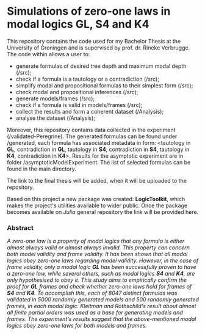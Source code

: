 # Simulations of zero-one laws in modal logics GL, S4 and K4

This repository contains the code used for my Bachelor Thesis at the University of Groningen and is supervised by prof. dr. Rineke Verbrugge. The code within allows a user to:
* generate formulas of desired tree depth and maximum modal depth (/src); 
* check if a formula is a tautology or a contradiction (/src);
* simplify modal and propositional formulas to their simplest form (/src);
* check modal and propositional inferences (/src);
* generate models/frames (/src);
* check if a formula is valid in models/frames (/src);
* collect the results and form a coherent dataset (/Analysis);
* analyse the dataset (/Analysis);

Moreover, this repository contains data collected in the experiment (/validated-Peregrine). The generated formulas can be found under /generated, each formula has associated metadata in form: <tautology in **GL**, contradiction in **GL**, tautology in **S4**, contradiction in **S4**, tautology in **K4**, contradiction in **K4**>. Results for the asymptotic experiment are in folder /asymptoticModelExperiment. The list of selected formulas can be found in the main directory.

The link to the final thesis will be added, when it will be uploaded to the repository.

Based on this project a new package was created: **LogicToolkit**, which makes the project's utilities available to wider public. Once the package becomes available on _Julia_ general repository the link will be provided here.
### Abstract
*A zero-one law is a property of modal logics that any formula is either almost always valid or almost always invalid. This property can concern both model validity and frame validity. It has been shown that all modal logics obey zero-one laws regarding model validity. However, in the case of frame validity, only a modal logic **GL** has been successfully proven to have a zero-one law, while several others, such as modal logics **S4** and **K4**, are only hypothesised to obey it. This study aims to empirically confirm the proof for **GL** frames and check whether zero-one laws hold for frames of **S4** and **K4**. To accomplish this, each of 8047 distinct formulas was validated in 5000 randomly generated models and 500 randomly generated frames, in each modal logic. Kleitman and Rothschild's result about almost all finite partial orders was used as a base for generating models and frames. The experiment's results suggest that the above-mentioned modal logics obey zero-one laws for both models and frames.*

